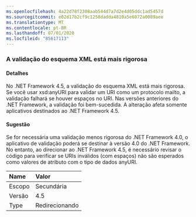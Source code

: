 ```yaml
---
ms.openlocfilehash: 4a22d78f2308aab544d7a7d2e4d05ddc1ad5457d
ms.sourcegitcommit: e02d17b2cf9c1258dadda4810a5e6072a0089aee
ms.translationtype: MT
ms.contentlocale: pt-BR
ms.lasthandoff: 07/01/2020
ms.locfileid: "85617113"
---
```

### <a name="xml-schema-validation-is-stricter"></a>A validação do esquema XML está mais rigorosa

#### <a name="details"></a>Detalhes

No .NET Framework 4.5, a validação do esquema XML está mais rigorosa. Se você usar xsd:anyURI para validar um URI como um protocolo mailto, a validação falhará se houver espaços no URI. Nas versões anteriores do .NET Framework, a validação foi bem-sucedida. A alteração afeta somente aplicativos destinados ao .NET Framework 4.5.

#### <a name="suggestion"></a>Sugestão

Se for necessária uma validação menos rigorosa do .NET Framework 4.0, o aplicativo de validação poderá se destinar à versão 4.0 do .NET Framework. No entanto, ao direcionar ao .NET Framework 4.5, é necessário revisar o código para verificar se URIs inválidos (com espaços) não são esperados como valores de atributo com o tipo de dados anyURI.

| Name    | Valor       |
|:--------|:------------|
| Escopo   | Secundária       |
| Versão | 4.5         |
| Type    | Redirecionando |
